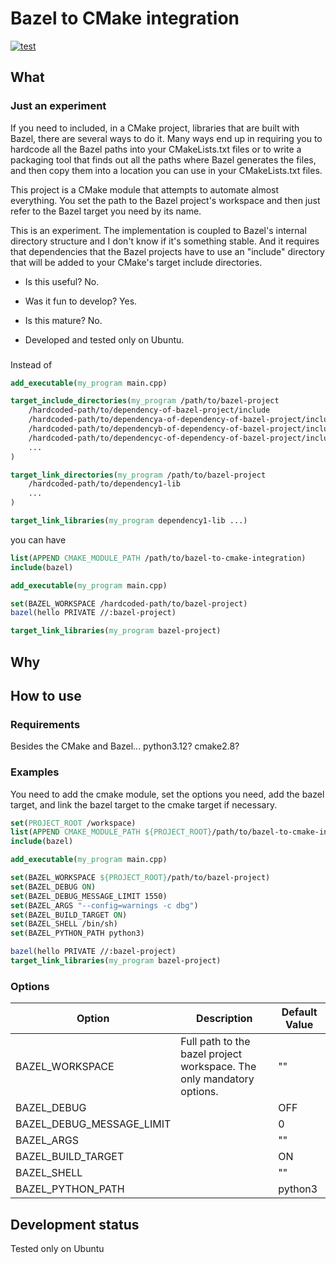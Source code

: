 # Bazel to CMake integration

[![test](https://github.com/andreiavrammsd/bazel-to-cmake-integration/workflows/test/badge.svg)](https://github.com/andreiavrammsd/bazel-to-cmake-integration/actions/workflows/test.yml)

## What

### Just an experiment

If you need to included, in a CMake project, libraries that are built with Bazel, there are several ways to do it. Many ways end up in requiring you to hardcode all the Bazel paths into your CMakeLists.txt files or to write a packaging tool that finds out all the paths where Bazel generates the files, and then copy them into a location you can use in your CMakeLists.txt files.

This project is a CMake module that attempts to automate almost everything. You set the path to the Bazel project's workspace and then just refer to the Bazel target you need by its name.

This is an experiment. The implementation is coupled to Bazel's internal directory structure and I don't know if it's something stable. And it requires that dependencies that the Bazel projects have to use an "include" directory that will be added to your CMake's target include directories.

- Is this useful? No.

- Was it fun to develop? Yes.

- Is this mature? No.

- Developed and tested only on Ubuntu.

###

Instead of

```cmake
add_executable(my_program main.cpp)

target_include_directories(my_program /path/to/bazel-project
    /hardcoded-path/to/dependency-of-bazel-project/include
    /hardcoded-path/to/dependencya-of-dependency-of-bazel-project/include
    /hardcoded-path/to/dependencyb-of-dependency-of-bazel-project/include
    /hardcoded-path/to/dependencyc-of-dependency-of-bazel-project/include
    ...
)

target_link_directories(my_program /path/to/bazel-project
    /hardcoded-path/to/dependency1-lib
    ...
)

target_link_libraries(my_program dependency1-lib ...)

```

you can have

```cmake
list(APPEND CMAKE_MODULE_PATH /path/to/bazel-to-cmake-integration)
include(bazel)

add_executable(my_program main.cpp)

set(BAZEL_WORKSPACE /hardcoded-path/to/bazel-project)
bazel(hello PRIVATE //:bazel-project)

target_link_libraries(my_program bazel-project)
```

## Why

## How to use

### Requirements

Besides the
CMake and Bazel...
python3.12?
cmake2.8?

### Examples

You need to add the cmake module, set the options you need, add the bazel target, and link the bazel target to the cmake target if necessary.

```cmake
set(PROJECT_ROOT /workspace)
list(APPEND CMAKE_MODULE_PATH ${PROJECT_ROOT}/path/to/bazel-to-cmake-integration)
include(bazel)

add_executable(my_program main.cpp)

set(BAZEL_WORKSPACE ${PROJECT_ROOT}/path/to/bazel-project)
set(BAZEL_DEBUG ON)
set(BAZEL_DEBUG_MESSAGE_LIMIT 1550)
set(BAZEL_ARGS "--config=warnings -c dbg")
set(BAZEL_BUILD_TARGET ON)
set(BAZEL_SHELL /bin/sh)
set(BAZEL_PYTHON_PATH python3)

bazel(hello PRIVATE //:bazel-project)
target_link_libraries(my_program bazel-project)
```

### Options

| Option                      | Description             | Default Value |
|----------------------------|--------------------------|----------------|
| BAZEL_WORKSPACE            | Full path to the bazel project workspace. The only mandatory options.                         | ""             |
| BAZEL_DEBUG                |                          | OFF            |
| BAZEL_DEBUG_MESSAGE_LIMIT  |                          | 0              |
| BAZEL_ARGS                 |                          | ""             |
| BAZEL_BUILD_TARGET         |                          | ON             |
| BAZEL_SHELL                |                          | ""             |
| BAZEL_PYTHON_PATH          |                          | python3        |

## Development status

Tested only on Ubuntu
